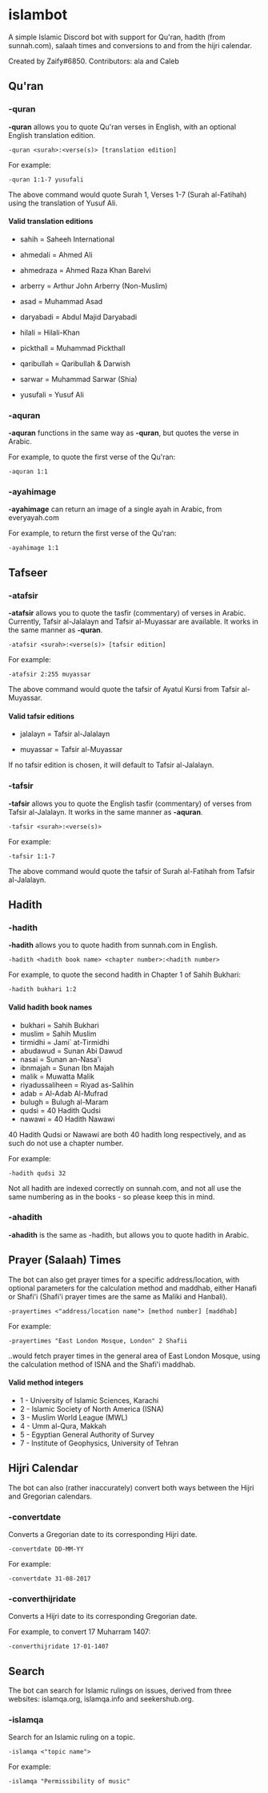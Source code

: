 # islambot
A simple Islamic Discord bot with support for Qu'ran, hadith (from sunnah.com), salaah times and conversions to and from the hijri calendar.

Created by Zaify#6850. Contributors: ala and Caleb

## Qu'ran 

### -quran
**-quran** allows you to quote Qu'ran verses in English, with an optional English translation edition.

```
-quran <surah>:<verse(s)> [translation edition]
```

For example:

```
-quran 1:1-7 yusufali 
```
The above command would quote Surah 1, Verses 1-7 (Surah al-Fatihah) using the translation of Yusuf Ali.

#### Valid translation editions
* sahih = Saheeh International

* ahmedali = Ahmed Ali

* ahmedraza = Ahmed Raza Khan Barelvi

* arberry = Arthur John Arberry (Non-Muslim) 

* asad = Muhammad Asad

* daryabadi = Abdul Majid Daryabadi

* hilali = Hilali-Khan

* pickthall = Muhammad Pickthall

* qaribullah = Qaribullah & Darwish

* sarwar = Muhammad Sarwar (Shia) 

* yusufali = Yusuf Ali 

### -aquran
**-aquran** functions in the same way as **-quran**, but quotes the verse in Arabic.

For example, to quote the first verse of the Qu'ran:
```
-aquran 1:1
```

### -ayahimage
**-ayahimage** can return an image of a single ayah in Arabic, from everyayah.com

For example, to return the first verse of the Qu'ran:
```
-ayahimage 1:1
```


## Tafseer

### -atafsir
**-atafsir** allows you to quote the tasfir (commentary) of verses in Arabic. Currently, Tafsir al-Jalalayn and Tafsir al-Muyassar are available. It works in the same manner as **-quran**.

```
-atafsir <surah>:<verse(s)> [tafsir edition]
```

For example:

```
-atafsir 2:255 muyassar
```
The above command would quote the tafsir of Ayatul Kursi from Tafsir al-Muyassar.

#### Valid tafsir editions
* jalalayn = Tafsir al-Jalalayn

* muyassar = Tafsir al-Muyassar

If no tafsir edition is chosen, it will default to Tafsir al-Jalalayn.

### -tafsir
**-tafsir** allows you to quote the English tasfir (commentary) of verses from Tafsir al-Jalalayn. It works in the same manner as **-aquran**.

```
-tafsir <surah>:<verse(s)> 
```

For example:

```
-tafsir 1:1-7
```
The above command would quote the tafsir of Surah al-Fatihah from Tafsir al-Jalalayn. 

## Hadith 

### -hadith
**-hadith** allows you to quote hadith from sunnah.com in English.

```
-hadith <hadith book name> <chapter number>:<hadith number>
```

For example, to quote the second hadith in Chapter 1 of Sahih Bukhari:
```
-hadith bukhari 1:2
```

#### Valid hadith book names 

* bukhari = Sahih Bukhari
* muslim = Sahih Muslim
* tirmidhi = Jami` at-Tirmidhi
* abudawud = Sunan Abi Dawud
* nasai = Sunan an-Nasa'i
* ibnmajah = Sunan Ibn Majah
* malik = Muwatta Malik
* riyadussaliheen = Riyad as-Salihin
* adab = Al-Adab Al-Mufrad
* bulugh = Bulugh al-Maram
* qudsi = 40 Hadith Qudsi
* nawawi = 40 Hadith Nawawi

40 Hadith Qudsi or Nawawi are both 40 hadith long respectively, and as such do not use a chapter number.

For example:
```
-hadith qudsi 32
```

Not all hadith are indexed correctly on sunnah.com, and not all use the same numbering as in the books - so please keep this in mind.

### -ahadith
**-ahadith** is the same as -hadith, but allows you to quote hadith in Arabic. 


## Prayer (Salaah) Times

The bot can also get prayer times for a specific address/location, with optional parameters for the calculation method and maddhab, either Hanafi or Shafi'i (Shafi'i prayer times are the same as Maliki and Hanbali).

```
-prayertimes <"address/location name"> [method number] [maddhab]
```

For example:
```
-prayertimes "East London Mosque, London" 2 Shafii
```

..would fetch prayer times in the general area of East London Mosque, using the calculation method of ISNA and the Shafi'i maddhab.

#### Valid method integers

* 1 - University of Islamic Sciences, Karachi
* 2 - Islamic Society of North America (ISNA)
* 3 - Muslim World League (MWL)
* 4 - Umm al-Qura, Makkah
* 5 - Egyptian General Authority of Survey
* 7 - Institute of Geophysics, University of Tehran

## Hijri Calendar

The bot can also (rather inaccurately) convert both ways between the Hijri and Gregorian calendars.

### -convertdate
Converts a Gregorian date to its corresponding Hijri date.

```
-convertdate DD-MM-YY 
```

For example:
```
-convertdate 31-08-2017
```

### -converthijridate
Converts a Hijri date to its corresponding Gregorian date.

For example, to convert 17 Muharram 1407:
```
-converthijridate 17-01-1407
```

## Search

The bot can search for Islamic rulings on issues, derived from three websites: islamqa.org, islamqa.info and seekershub.org.

### -islamqa
Search for an Islamic ruling on a topic.

```
-islamqa <"topic name">
```

For example:
```
-islamqa "Permissibility of music"
```







